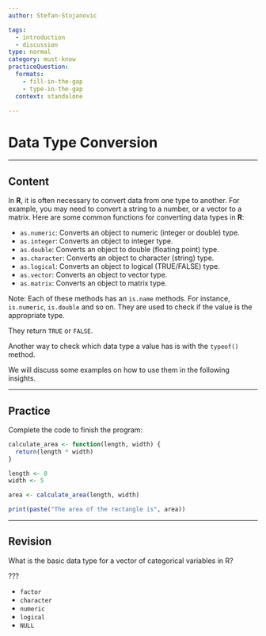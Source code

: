 ```yaml
---
author: Stefan-Stojanovic

tags:
  - introduction
  - discussion
type: normal
category: must-know
practiceQuestion:
  formats:
    - fill-in-the-gap
    - type-in-the-gap
  context: standalone

---
```


# Data Type Conversion

---

## Content

In **R**, it is often necessary to convert data from one type to another. For example, you may need to convert a string to a number, or a vector to a matrix. Here are some common functions for converting data types in **R**:


- `as.numeric`: Converts an object to numeric (integer or double) type.
- `as.integer`: Converts an object to integer type.
- `as.double`: Converts an object to double (floating point) type.
- `as.character`: Converts an object to character (string) type.
- `as.logical`: Converts an object to logical (TRUE/FALSE) type.
- `as.vector`: Converts an object to vector type.
- `as.matrix`: Converts an object to matrix type.

Note: Each of these methods has an `is.name` methods. For instance, `is.numeric`, `is.double` and so on. They are used to check if the value is the appropriate type.

They return `TRUE` or `FALSE`.

Another way to check which data type a value has is with the `typeof()` method.

We will discuss some examples on how to use them in the following insights.


---
## Practice

Complete the code to finish the program:

```r
calculate_area <- function(length, width) {
  return(length * width)
}

length <- 8
width <- 5

area <- calculate_area(length, width)

print(paste("The area of the rectangle is", area))
```



---
## Revision

What is the basic data type for a vector of categorical variables in R?

???

- `factor`
- `character`
- `numeric`
- `logical`
- `NULL`